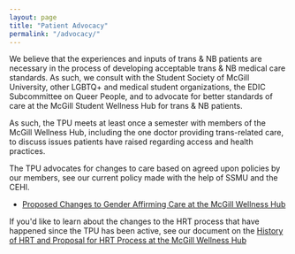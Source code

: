 ```yaml
---
layout: page
title: "Patient Advocacy"
permalink: "/advocacy/"
---
```


We believe that the experiences and inputs of trans & NB patients are necessary in the process of developing acceptable trans & NB medical care standards. As such, we consult with the Student Society of McGill University, other LGBTQ+ and medical student organizations, the EDIC Subcommittee on Queer People, and to advocate for better standards of care at the McGill Student Wellness Hub for trans & NB patients.

As such, the TPU meets at least once a semester with members of the McGill Wellness Hub, including the one doctor providing trans-related care, to discuss issues patients have raised regarding access and health practices.

The TPU advocates for changes to care based on agreed upon policies by our members, see our current policy made with the help of SSMU and the CEHI.

- [Proposed Changes to Gender Affirming Care at the McGill Wellness Hub](https://docs.google.com/document/d/1y1L2Dy8FmXXKx9j35WRXRZpsgEZw-MZ5FS1jjM8rCSs/)

If you'd like to learn about the changes to the HRT process that have happened since the TPU has been active, see our document on the [History of HRT and Proposal for HRT Process at the McGill Wellness Hub](https://docs.google.com/document/d/1_zFZ_W9JOjdFlydgxerYQQuZVIoPUee6tbplTl3bPhc)

